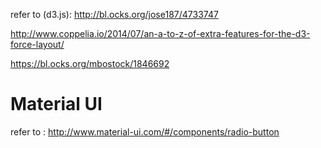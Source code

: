 refer to (d3.js): http://bl.ocks.org/jose187/4733747


http://www.coppelia.io/2014/07/an-a-to-z-of-extra-features-for-the-d3-force-layout/

https://bl.ocks.org/mbostock/1846692


# Material UI
refer to : http://www.material-ui.com/#/components/radio-button